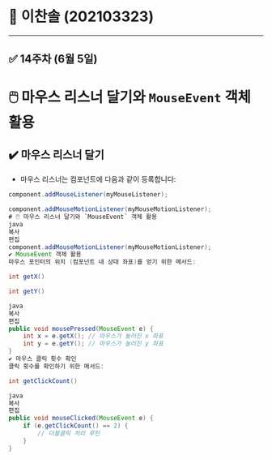 # 📘 이찬솔 (202103323)

---

## ✅ 14주차 (6월 5일)

# 🖱️ 마우스 리스너 달기와 `MouseEvent` 객체 활용

## ✔️ 마우스 리스너 달기

- 마우스 리스너는 컴포넌트에 다음과 같이 등록합니다:

```java
component.addMouseListener(myMouseListener);

component.addMouseMotionListener(myMouseMotionListener);
# 🖱️ 마우스 리스너 달기와 `MouseEvent` 객체 활용
java
복사
편집
component.addMouseMotionListener(myMouseMotionListener);
✔️ MouseEvent 객체 활용
마우스 포인터의 위치 (컴포넌트 내 상대 좌표)를 얻기 위한 메서드:

int getX()

int getY()

java
복사
편집
public void mousePressed(MouseEvent e) {
    int x = e.getX(); // 마우스가 눌러진 x 좌표
    int y = e.getY(); // 마우스가 눌러진 y 좌표
}
✔️ 마우스 클릭 횟수 확인
클릭 횟수를 확인하기 위한 메서드:

int getClickCount()

java
복사
편집
public void mouseClicked(MouseEvent e) {
    if (e.getClickCount() == 2) {
        // 더블클릭 처리 루틴
    }
}
